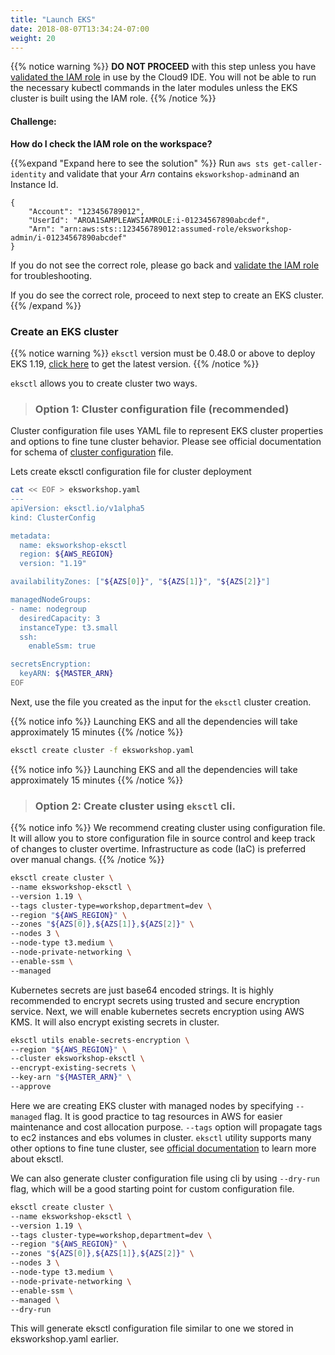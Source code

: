 ```yaml
---
title: "Launch EKS"
date: 2018-08-07T13:34:24-07:00
weight: 20
---
```



{{% notice warning %}}
**DO NOT PROCEED** with this step unless you have [validated the IAM role](/020_prerequisites/workspaceiam/#validate-the-iam-role) in use by the Cloud9 IDE. You will not be able to run the necessary kubectl commands in the later modules unless the EKS cluster is built using the IAM role.
{{% /notice %}}

#### Challenge:

**How do I check the IAM role on the workspace?**

{{%expand "Expand here to see the solution" %}}
Run `aws sts get-caller-identity` and validate that your _Arn_ contains `eksworkshop-admin`and an Instance Id.

```output
{
    "Account": "123456789012",
    "UserId": "AROA1SAMPLEAWSIAMROLE:i-01234567890abcdef",
    "Arn": "arn:aws:sts::123456789012:assumed-role/eksworkshop-admin/i-01234567890abcdef"
}
```

If you do not see the correct role, please go back and [validate the IAM role](/020_prerequisites/workspaceiam/#validate-the-iam-role) for troubleshooting.

If you do see the correct role, proceed to next step to create an EKS cluster.
{{% /expand %}}

### Create an EKS cluster

{{% notice warning %}}
`eksctl` version must be 0.48.0 or above to deploy EKS 1.19, [click here](/030_eksctl/prerequisites) to get the latest version.
{{% /notice %}}

`eksctl` allows you to create cluster two ways.

>### Option 1: Cluster configuration file (recommended)

Cluster configuration file uses YAML file to represent EKS cluster properties and options to fine tune cluster behavior. Please see official documentation for schema of [cluster configuration](https://eksctl.io/usage/schema/) file.

Lets create eksctl configuration file for cluster deployment

```bash
cat << EOF > eksworkshop.yaml
---
apiVersion: eksctl.io/v1alpha5
kind: ClusterConfig

metadata:
  name: eksworkshop-eksctl
  region: ${AWS_REGION}
  version: "1.19"

availabilityZones: ["${AZS[0]}", "${AZS[1]}", "${AZS[2]}"]

managedNodeGroups:
- name: nodegroup
  desiredCapacity: 3
  instanceType: t3.small
  ssh:
    enableSsm: true

secretsEncryption:
  keyARN: ${MASTER_ARN}
EOF
```

Next, use the file you created as the input for the `eksctl` cluster creation.

{{% notice info %}}
Launching EKS and all the dependencies will take approximately 15 minutes
{{% /notice %}}

```bash
eksctl create cluster -f eksworkshop.yaml
```
{{% notice info %}}
Launching EKS and all the dependencies will take approximately 15 minutes
{{% /notice %}}

>### Option 2: Create cluster using `eksctl` cli.

{{% notice info %}}
We recommend creating cluster using configuration file. It will allow you to store configuration file in source control and keep track of changes to cluster overtime. Infrastructure as code (IaC) is preferred over manual changs.
{{% /notice %}}

```bash
eksctl create cluster \
--name eksworkshop-eksctl \
--version 1.19 \
--tags cluster-type=workshop,department=dev \
--region "${AWS_REGION}" \
--zones "${AZS[0]},${AZS[1]},${AZS[2]}" \
--nodes 3 \
--node-type t3.medium \
--node-private-networking \
--enable-ssm \
--managed
```

Kubernetes secrets are just base64 encoded strings. It is highly recommended to encrypt secrets using trusted and secure encryption service. 
Next, we will enable kubernetes secrets encryption using AWS KMS. It will also encrypt existing secrets in cluster.
 
```bash
eksctl utils enable-secrets-encryption \
--region "${AWS_REGION}" \
--cluster eksworkshop-eksctl \
--encrypt-existing-secrets \
--key-arn "${MASTER_ARN}" \
--approve
```

Here we are creating EKS cluster with managed nodes by specifying `--managed` flag. It is good practice to tag resources in AWS for easier maintenance and cost allocation purpose. `--tags` option will propagate tags to ec2 instances and ebs volumes in cluster.
`eksctl` utility supports many other options to fine tune cluster, see [official documentation](https://eksctl.io/introduction/) to learn more about eksctl.

We can also generate cluster configuration file using cli by using `--dry-run` flag, which will be a good starting point for custom configuration file.

```bash
eksctl create cluster \
--name eksworkshop-eksctl \
--version 1.19 \
--tags cluster-type=workshop,department=dev \
--region "${AWS_REGION}" \
--zones "${AZS[0]},${AZS[1]},${AZS[2]}" \
--nodes 3 \
--node-type t3.medium \
--node-private-networking \
--enable-ssm \
--managed \
--dry-run
```

This will generate eksctl configuration file similar to one we stored in eksworkshop.yaml earlier.

